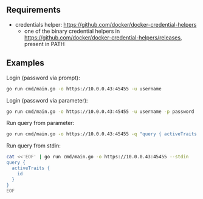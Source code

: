 ## Requirements

- credentials helper: https://github.com/docker/docker-credential-helpers
  - one of the binary credential helpers in https://github.com/docker/docker-credential-helpers/releases, present in PATH

## Examples

Login (password via prompt):
~~~bash
go run cmd/main.go -o https://10.0.0.43:45455 -u username
~~~

Login (password via parameter):
~~~bash
go run cmd/main.go -o https://10.0.0.43:45455 -u username -p password
~~~

Run query from parameter:
~~~bash
go run cmd/main.go -o https://10.0.0.43:45455 -q "query { activeTraits { id } }"
~~~

Run query from stdin:
~~~bash
cat <<'EOF' | go run cmd/main.go -o https://10.0.0.43:45455 --stdin
query {
  activeTraits {
    id
  }
}
EOF
~~~